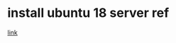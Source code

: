 # install ubuntu 18 server ref  
[link](https://www.linuxtechi.com/ubuntu-18-04-lts-desktop-installation-guide-screenshots/)
